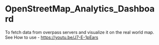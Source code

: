 # OpenStreetMap_Analytics_Dashboard
To fetch data from overpass servers and visualize it on the real world map.
See How to use - https://youtu.be/J7-E-1pEars
